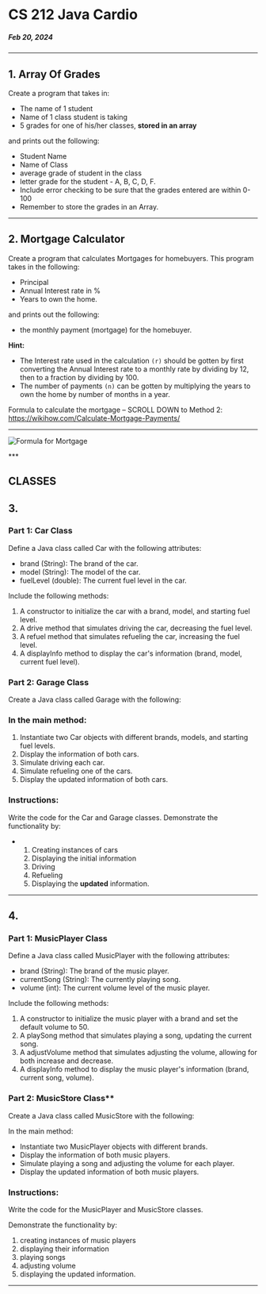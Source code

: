 # CS 212 Java Cardio

##### Feb 20, 2024 

*****
## 1. Array Of Grades
Create a program that takes in:

 - The name of 1 student
 - Name of 1 class student is taking
 - 5 grades for one of his/her classes, **stored in an array**

and prints out the following:
 - Student Name
 - Name of Class
 - average grade of student in the class
 - letter grade for the student - A, B, C, D, F.
 - Include error checking to be sure that the grades entered are within 0-100
 - Remember to store the grades in an Array.  


***


## 2. Mortgage Calculator

Create a program that calculates Mortgages for homebuyers. This program takes in the following:

 - Principal
 - Annual Interest rate in %
 - Years to own the home.

and prints out the following:
 - the monthly payment (mortgage) for the homebuyer.  

**Hint:**
 - The Interest rate used in the calculation `(r)` should be gotten by first converting the Annual Interest rate to a monthly rate by dividing by 12, then to a fraction by dividing by 100.
 - The number of payments `(n)` can be gotten by multiplying the years to own the home by number of months in a year.  


Formula to calculate the mortgage – SCROLL DOWN to Method 2: <https://wikihow.com/Calculate-Mortgage-Payments/>  
***
![Formula for Mortgage](https://i.ibb.co/VjPQVsC/Formula-for-Mortgage.png)


***­


## CLASSES

## 3. 

### Part 1: Car Class 

Define a Java class called Car with the following attributes:

- brand (String): The brand of the car.
- model (String): The model of the car.
- fuelLevel (double): The current fuel level in the car.

Include the following methods:

1. A constructor to initialize the car with a brand, model, and starting fuel level.
2. A drive method that simulates driving the car, decreasing the fuel level.
3. A refuel method that simulates refueling the car, increasing the fuel level.
4. A displayInfo method to display the car's information (brand, model, current fuel level).

### Part 2: Garage Class 
Create a Java class called Garage with the following:

### In the main method:

1. Instantiate two Car objects with different brands, models, and starting fuel levels.
2. Display the information of both cars.
3. Simulate driving each car.
4. Simulate refueling one of the cars.
5. Display the updated information of both cars.

### Instructions:

Write the code for the Car and Garage classes. Demonstrate the functionality by:

- 1. Creating instances of cars
  2. Displaying the initial information
  3. Driving
  4. Refueling
  5. Displaying the **updated** information.


***


## 4.  

### Part 1: MusicPlayer Class
Define a Java class called MusicPlayer with the following attributes:

- brand (String): The brand of the music player.
- currentSong (String): The currently playing song.
- volume (int): The current volume level of the music player.

Include the following methods:

1. A constructor to initialize the music player with a brand and set the default volume to 50.
2. A playSong method that simulates playing a song, updating the current song.
3. A adjustVolume method that simulates adjusting the volume, allowing for both increase and decrease.
4. A displayInfo method to display the music player's information (brand, current song, volume).

### Part 2: MusicStore Class**  
Create a Java class called MusicStore with the following:

In the main method:

- Instantiate two MusicPlayer objects with different brands.
- Display the information of both music players.
- Simulate playing a song and adjusting the volume for each player.
- Display the updated information of both music players.

### Instructions:

Write the code for the MusicPlayer and MusicStore classes.

Demonstrate the functionality by:

1. creating instances of music players
2. displaying their information
3. playing songs
4. adjusting volume
5. displaying the updated information.

***
